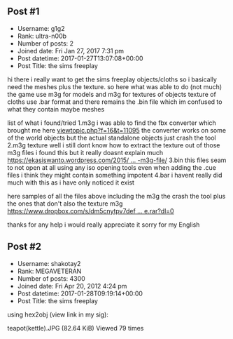 ## Post #1
- Username: g1g2
- Rank: ultra-n00b
- Number of posts: 2
- Joined date: Fri Jan 27, 2017 7:31 pm
- Post datetime: 2017-01-27T13:07:08+00:00
- Post Title: the sims freeplay

hi there i really want to get the sims freeplay objects/cloths so i basically need the meshes plus the texture.
so here what was able to do (not much)
the game use m3g for models and m3g for textures of objects 
texture of cloths use .bar format and there remains the .bin file which im confused to what they contain maybe meshes

list of what i found/tried
1.m3g 
i was able to find the fbx converter which brought me here [viewtopic.php?f=16&t=11095](http://forum.xentax.com/viewtopic.php?f=16&t=11095)
the converter works on some of the world objects but the actual standalone objects just crash the tool
2.m3g texture 
well i still dont know how to extract the texture out of those m3g files
i found this but it really doasnt explain much [https://ekasiswanto.wordpress.com/2015/ ... -m3g-file/](https://ekasiswanto.wordpress.com/2015/11/27/how-to-view-images-inside-sims-freeplays-m3g-file/)
3.bin 
this files seam to not open at all using any iso opening tools even when adding the .cue files i think they might contain something impotent
4.bar
i havent really did much with this as i have only noticed it exist 

here samples of all the files above including the m3g the crash the tool plus the ones that don't also the texture m3g [https://www.dropbox.com/s/dm5cnytpv7def ... e.rar?dl=0](https://www.dropbox.com/s/dm5cnytpv7defzx/simsfreeplay%20files%20sample.rar?dl=0)

thanks for any help i would really appreciate it 
sorry for my English
## Post #2
- Username: shakotay2
- Rank: MEGAVETERAN
- Number of posts: 4300
- Joined date: Fri Apr 20, 2012 4:24 pm
- Post datetime: 2017-01-28T09:19:14+00:00
- Post Title: the sims freeplay

using hex2obj (view link in my sig):



teapot(kettle).JPG (82.64 KiB) Viewed 79 times
